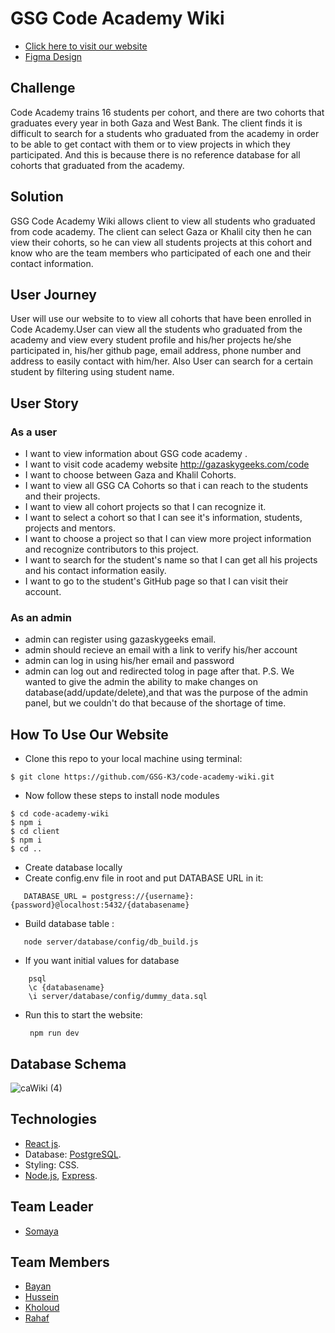 # GSG Code Academy Wiki
- [Click here to visit our website](https://codeacademywiki.herokuapp.com/)
- [Figma Design](https://www.figma.com/file/DGkBLGal9IYhEDyjqpflsj/GSG-CA-Wiki?node-id=0%3A1)

## Challenge

Code Academy trains 16 students per cohort, and there are two cohorts that graduates every year in both Gaza and West Bank. The client finds it is difficult to search for a students who graduated from the academy in order to be able to get contact with them or to view projects in which they participated. And this is because there is no reference database for all cohorts that graduated from the academy.

## Solution 

GSG Code Academy Wiki allows client to view all students who graduated from code academy. The client can select Gaza or Khalil city then he can view their cohorts, so he can view all students projects at this cohort and know who are the team members who participated of each one and their contact information.

## User Journey

User will use our website to to view all cohorts that have been enrolled in Code Academy.User can view all the students who graduated from the academy and view every student profile and his/her projects he/she participated in, his/her github page, email address, phone number and address to easily contact with him/her. Also User can search for a certain student by filtering using student name.

## User Story

### As a user

- I want to view information about GSG code academy .
- I want to visit code academy website http://gazaskygeeks.com/code
- I want to choose between Gaza and Khalil Cohorts.
- I want to view all GSG CA Cohorts so that i can reach to the students and their projects.
- I want to view all cohort projects so that I can recognize it.
- I want to select a cohort so that I can see it's information, students, projects and mentors.
- I want to choose a project so that I can view more project information and recognize contributors to this project.
- I want to search for the student's name so that I can get all his projects and his contact information easily.
- I want to go to the student's GitHub page so that I can visit their account.

### As an admin

- admin can register using gazaskygeeks email.
- admin should recieve an email with a link to verify his/her account
- admin can log in using his/her email and password
- admin can log out and redirected tolog in page after that.
P.S. We wanted to give the admin the ability to make changes on database(add/update/delete),and that was the purpose of the admin panel, but we couldn't do that because of the shortage of time.

## How To Use Our Website
- Clone this repo to your local machine using terminal:
```shell
$ git clone https://github.com/GSG-K3/code-academy-wiki.git
```

- Now follow these steps to install node modules
```shell
$ cd code-academy-wiki
$ npm i
$ cd client 
$ npm i
$ cd ..
```
- Create database locally
- Create config.env file in root and put DATABASE URL in it:
```
   DATABASE_URL = postgress://{username}:{password}@localhost:5432/{databasename}
   ```
- Build database table :
```
   node server/database/config/db_build.js
 ```
- If you want initial values for database
```
    psql 
    \c {databasename} 
    \i server/database/config/dummy_data.sql

```
- Run this to start the website:
       
       npm run dev
   


## Database Schema
![caWiki (4)](https://user-images.githubusercontent.com/54964739/85599275-09bbcf00-b655-11ea-890f-9d82d5c696f7.png)

## Technologies 

* [React js](https://reactjs.org/).
* Database: [PostgreSQL](https://www.postgresql.org/).
* Styling: CSS.
* [Node.js](https://nodejs.org/en/), [Express](https://expressjs.com/).

## Team Leader
 - [Somaya](https://github.com/someyaaltous)


## Team Members

 - [Bayan](https://github.com/bayan-404)
 - [Hussein](https://github.com/Hussein-shahatet97)
 - [Kholoud](https://github.com/kholoudfann)
 - [Rahaf](https://github.com/rahaf-96)
